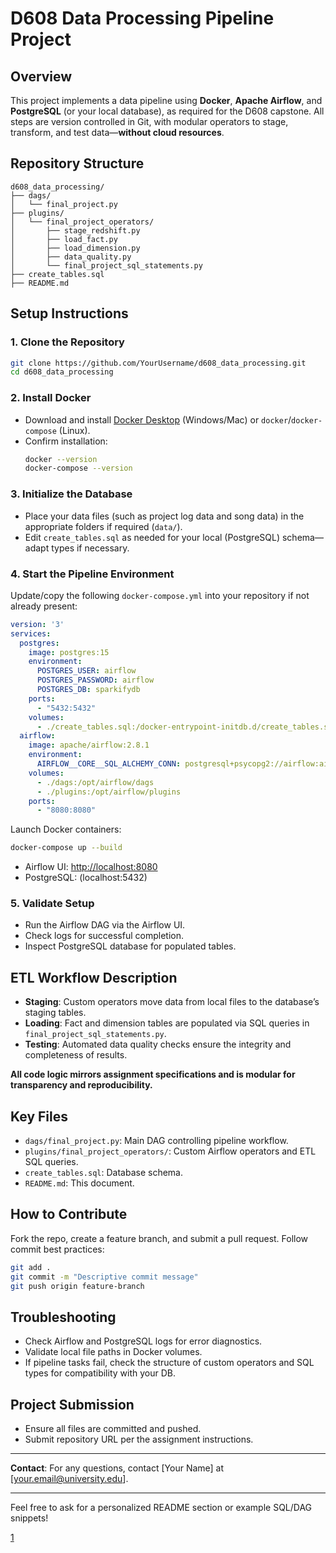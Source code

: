 # D608 Data Processing Pipeline Project

## Overview

This project implements a data pipeline using **Docker**, **Apache Airflow**, and **PostgreSQL** (or your local database), as required for the D608 capstone. All steps are version controlled in Git, with modular operators to stage, transform, and test data—**without cloud resources**.

## Repository Structure

```
d608_data_processing/
├── dags/
│   └── final_project.py
├── plugins/
│   └── final_project_operators/
│       ├── stage_redshift.py
│       ├── load_fact.py
│       ├── load_dimension.py
│       ├── data_quality.py
│       └── final_project_sql_statements.py
├── create_tables.sql
├── README.md
```

## Setup Instructions

### 1. Clone the Repository

```bash
git clone https://github.com/YourUsername/d608_data_processing.git
cd d608_data_processing
```

### 2. Install Docker

- Download and install [Docker Desktop](https://www.docker.com/products/docker-desktop) (Windows/Mac) or `docker`/`docker-compose` (Linux).
- Confirm installation:
  ```bash
  docker --version
  docker-compose --version
  ```

### 3. Initialize the Database

- Place your data files (such as project log data and song data) in the appropriate folders if required (`data/`).
- Edit `create_tables.sql` as needed for your local (PostgreSQL) schema—adapt types if necessary.

### 4. Start the Pipeline Environment

Update/copy the following `docker-compose.yml` into your repository if not already present:

```yaml
version: '3'
services:
  postgres:
    image: postgres:15
    environment:
      POSTGRES_USER: airflow
      POSTGRES_PASSWORD: airflow
      POSTGRES_DB: sparkifydb
    ports:
      - "5432:5432"
    volumes:
      - ./create_tables.sql:/docker-entrypoint-initdb.d/create_tables.sql
  airflow:
    image: apache/airflow:2.8.1
    environment:
      AIRFLOW__CORE__SQL_ALCHEMY_CONN: postgresql+psycopg2://airflow:airflow@postgres:5432/sparkifydb
    volumes:
      - ./dags:/opt/airflow/dags
      - ./plugins:/opt/airflow/plugins
    ports:
      - "8080:8080"
```

Launch Docker containers:

```bash
docker-compose up --build
```

- Airflow UI: [http://localhost:8080](http://localhost:8080)
- PostgreSQL: (localhost:5432)

### 5. Validate Setup

- Run the Airflow DAG via the Airflow UI.
- Check logs for successful completion.
- Inspect PostgreSQL database for populated tables.

## ETL Workflow Description

- **Staging**: Custom operators move data from local files to the database’s staging tables.
- **Loading**: Fact and dimension tables are populated via SQL queries in `final_project_sql_statements.py`.
- **Testing**: Automated data quality checks ensure the integrity and completeness of results.

**All code logic mirrors assignment specifications and is modular for transparency and reproducibility.**

## Key Files

- `dags/final_project.py`: Main DAG controlling pipeline workflow.
- `plugins/final_project_operators/`: Custom Airflow operators and ETL SQL queries.
- `create_tables.sql`: Database schema.
- `README.md`: This document.

## How to Contribute

Fork the repo, create a feature branch, and submit a pull request. Follow commit best practices:

```bash
git add .
git commit -m "Descriptive commit message"
git push origin feature-branch
```

## Troubleshooting

- Check Airflow and PostgreSQL logs for error diagnostics.
- Validate local file paths in Docker volumes.
- If pipeline tasks fail, check the structure of custom operators and SQL types for compatibility with your DB.

## Project Submission

- Ensure all files are committed and pushed.
- Submit repository URL per the assignment instructions.

***

**Contact**: For any questions, contact [Your Name] at [your.email@university.edu].

***

Feel free to ask for a personalized README section or example SQL/DAG snippets!

[1](https://learn.udacity.com/nd222-ent-wgu-data-eng-d608?version=1.0.12&partKey=cd12380&lessonKey=eee08502-257f-4093-bf38-54c03f03859b&tab=resources&project=rubric)